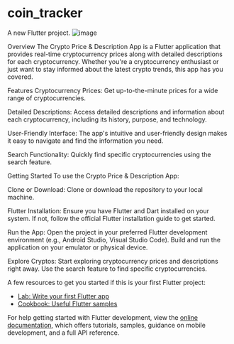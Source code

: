 # coin_tracker

A new Flutter project.
![image](https://github.com/TaiOdunaiya/Coin_Tracker/assets/52798951/ccb03891-a75e-4fbb-87f2-fff84334bd13) 

Overview
The Crypto Price & Description App is a Flutter application that provides real-time cryptocurrency prices along with detailed descriptions for each cryptocurrency. Whether you're a cryptocurrency enthusiast or just want to stay informed about the latest crypto trends, this app has you covered.

Features
Cryptocurrency Prices: Get up-to-the-minute prices for a wide range of cryptocurrencies.

Detailed Descriptions: Access detailed descriptions and information about each cryptocurrency, including its history, purpose, and technology.

User-Friendly Interface: The app's intuitive and user-friendly design makes it easy to navigate and find the information you need.

Search Functionality: Quickly find specific cryptocurrencies using the search feature.

Getting Started
To use the Crypto Price & Description App:

Clone or Download: Clone or download the repository to your local machine.

Flutter Installation: Ensure you have Flutter and Dart installed on your system. If not, follow the official Flutter installation guide to get started.

Run the App: Open the project in your preferred Flutter development environment (e.g., Android Studio, Visual Studio Code). Build and run the application on your emulator or physical device.

Explore Cryptos: Start exploring cryptocurrency prices and descriptions right away. Use the search feature to find specific cryptocurrencies.

A few resources to get you started if this is your first Flutter project:

- [Lab: Write your first Flutter app](https://docs.flutter.dev/get-started/codelab)
- [Cookbook: Useful Flutter samples](https://docs.flutter.dev/cookbook)

For help getting started with Flutter development, view the
[online documentation](https://docs.flutter.dev/), which offers tutorials,
samples, guidance on mobile development, and a full API reference.
